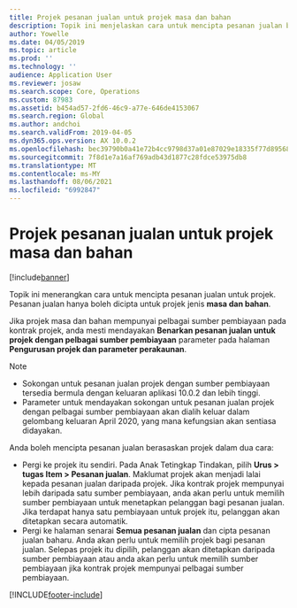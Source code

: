 ```yaml
---
title: Projek pesanan jualan untuk projek masa dan bahan
description: Topik ini menjelaskan cara untuk mencipta pesanan jualan berasaskan projek untuk projek masa dan bahan.
author: Yowelle
ms.date: 04/05/2019
ms.topic: article
ms.prod: ''
ms.technology: ''
audience: Application User
ms.reviewer: josaw
ms.search.scope: Core, Operations
ms.custom: 87983
ms.assetid: b454ad57-2fd6-46c9-a77e-646de4153067
ms.search.region: Global
ms.author: andchoi
ms.search.validFrom: 2019-04-05
ms.dyn365.ops.version: AX 10.0.2
ms.openlocfilehash: bec39790b0a41e72b4cc9798d37a01e87029e18335f77d895680aafbb74fac3b
ms.sourcegitcommit: 7f8d1e7a16af769adb43d1877c28fdce53975db8
ms.translationtype: MT
ms.contentlocale: ms-MY
ms.lasthandoff: 08/06/2021
ms.locfileid: "6992847"
---
```

# <a name="project-sales-orders-for-time-and-material-projects"></a>Projek pesanan jualan untuk projek masa dan bahan

[!include[banner](../includes/banner.md)]

Topik ini menerangkan cara untuk mencipta pesanan jualan untuk projek. Pesanan jualan hanya boleh dicipta untuk projek jenis **masa dan bahan**.

Jika projek masa dan bahan mempunyai pelbagai sumber pembiayaan pada kontrak projek, anda mesti mendayakan **Benarkan pesanan jualan untuk projek dengan pelbagai sumber pembiayaan** parameter pada halaman **Pengurusan projek dan parameter perakaunan**. 

> [!NOTE]
> - Sokongan untuk pesanan jualan projek dengan sumber pembiayaan tersedia bermula dengan keluaran aplikasi 10.0.2 dan lebih tinggi.
> - Parameter untuk mendayakan sokongan untuk pesanan jualan projek dengan pelbagai sumber pembiayaan akan dialih keluar dalam gelombang keluaran April 2020, yang mana kefungsian akan sentiasa didayakan.

Anda boleh mencipta pesanan jualan berasaskan projek dalam dua cara:

- Pergi ke projek itu sendiri. Pada Anak Tetingkap Tindakan, pilih **Urus > tugas Item > Pesanan jualan**. Maklumat projek akan menjadi lalai kepada pesanan jualan daripada projek. Jika kontrak projek mempunyai lebih daripada satu sumber pembiayaan, anda akan perlu untuk memilih sumber pembiayaan untuk menetapkan pelanggan bagi pesanan jualan. Jika terdapat hanya satu pembiayaan untuk projek itu, pelanggan akan ditetapkan secara automatik.
- Pergi ke halaman senarai **Semua pesanan jualan** dan cipta pesanan jualan baharu. Anda akan perlu untuk memilih projek bagi pesanan jualan. Selepas projek itu dipilih, pelanggan akan ditetapkan daripada sumber pembiayaan atau anda akan perlu untuk memilih sumber pembiayaan jika kontrak projek mempunyai pelbagai sumber pembiayaan.



[!INCLUDE[footer-include](../includes/footer-banner.md)]